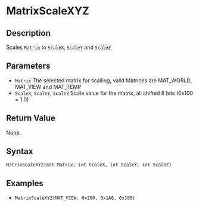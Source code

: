 # MatrixScaleXYZ

## Description
Scales `Matrix` to `ScaleX`, `ScaleY` and `ScaleZ`

## Parameters
- `Matrix`
The selected matrix for scalling, valid Matrices are MAT_WORLD, MAT_VIEW and MAT_TEMP
- `ScaleX`, `ScaleY`, `ScaleZ`
Scale value for the matrix, all shifted 8 bits (0x100 = 1.0)

## Return Value
None.

## Syntax
```MatrixScaleXYZ(mat Matrix, int ScaleX, int ScaleY, int ScaleZ)```

## Examples
- ```MatrixScaleXYZ(MAT_VIEW, 0x200, 0x1A0, 0x180)```